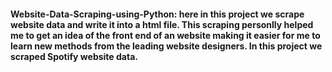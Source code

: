 #### Website-Data-Scraping-using-Python: here in this project we scrape website data and write it into a html file. This scraping personlly helped me to get an idea of the front end of an website making it easier for me to learn new methods from the leading website designers. In this project we scraped Spotify website data.
